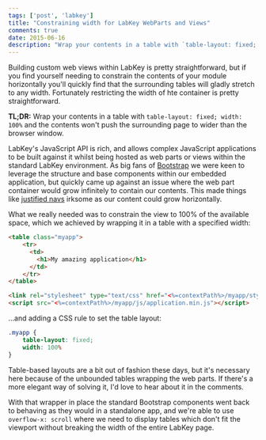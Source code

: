 ```yaml
---
tags: ['post', 'labkey']
title: "Constraining width for LabKey WebParts and Views"
comments: true
date: 2015-06-16
description: "Wrap your contents in a table with `table-layout: fixed; width: 100%` and the contents won't push the surrounding page to wider than the browser window."
---
```


Building custom web views within LabKey is pretty straightforward, but if you find yourself needing to constrain the contents of your module horizontally you'll quickly find that the surrounding tables will gladly stretch to any width. Fortunately restricting the width of hte container is pretty straightforward. 

**TL;DR:** Wrap your contents in a table with `table-layout: fixed; width: 100%` and the contents won't push the surrounding page to wider than the browser window.

LabKey's JavaScript API is rich, and allows complex JavaScript applications to be built against it whilst being hosted as web parts or views within the standard LabKey environment. As big fans of [Bootstrap](http://getbootstrap.com/) we were keen to leverage the structure and base components within our embedded application, but quickly came up against an issue where the web part container would grow infinitely to contain our contents. This made things like [justified navs](http://getbootstrap.com/components/#nav-justified) irksome as our content could grow horizontally.

What we really needed was to constrain the view to 100% of the available space, which we achieved by wrapping it in a table with a specified width:

```html
<table class="myapp">
    <tr>
      <td>
        <h1>My amazing application</h1>
      </td>
    </tr>
</table>

<link rel="stylesheet" type="text/css" href="<%=contextPath%>/myapp/styles/index.min.css">
<script src="<%=contextPath%>/myapp/js/application.min.js"></script>
```

…and adding a CSS rule to set the table layout:

```css
.myapp {
    table-layout: fixed; 
    width: 100%
}
```

Table-based layouts are a bit out of fashion these days, but it's necessary here because of the unbounded tables wrapping the web parts. If there's a more elegant way of solving it, I'd love to hear about it in the comments.

With that wrapper in place the standard Bootstrap components went back to behaving as they would in a standalone app, and we're able to use `overflow-x: scroll` where we need to display tables which don't fit the viewport without breaking the width of the entire LabKey page.


